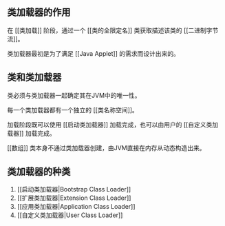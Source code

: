 ## 类加载器的作用
在 [[类加载]] 阶段，通过一个 [[类的全限定名]] 类获取描述该类的 [[二进制字节流]]。

类加载器最初是为了满足 [[Java Applet]] 的需求而设计出来的。

## 类和类加载器
类必须与类加载器一起确定其在JVM中的唯一性。

每一个类加载器都有一个独立的 [[类名称空间]]。

加载阶段既可以使用 [[启动类加载器]] 加载完成，也可以由用户的 [[自定义类加载器]] 加载完成。

[[数组]] 类本身不通过类加载器创建，由JVM直接在内存从动态构造出来。

## 类加载器的种类
1. [[启动类加载器|Bootstrap Class Loader]]
2. [[扩展类加载器|Extension Class Loader]]
3. [[应用类加载器|Application Class Loader]]
4. [[自定义类加载器|User Class Loader]]


